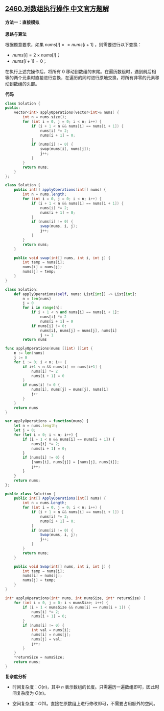 ## [2460.对数组执行操作 中文官方题解](https://leetcode.cn/problems/apply-operations-to-an-array/solutions/100000/dui-shu-zu-zhi-xing-cao-zuo-by-leetcode-vz70b)
#### 方法一：直接模拟

**思路与算法**

根据题意要求，如果 $\textit{nums}[i] == \textit{nums}[i + 1]$ ，则需要进行以下变换：
+ $\textit{nums}[i] = 2 \times \textit{nums}[i]$；
+ $\textit{nums}[i + 1] = 0$；
  
在执行上述完操作后，将所有 $0$ 移动到数组的末尾。在遍历数组时，遇到前后相等的两个元素时直接进行变换，在遍历的同时进行原地交换，将所有非零的元素移动到数组的头部。

**代码**

```C++ [sol1-C++]
class Solution {
public:
    vector<int> applyOperations(vector<int>& nums) {
        int n = nums.size();
        for (int i = 0, j = 0; i < n; i++) {
            if (i + 1 < n && nums[i] == nums[i + 1]) {
                nums[i] *= 2;
                nums[i + 1] = 0;
            }
            if (nums[i] != 0) {
                swap(nums[i], nums[j]);
                j++;
            }
        }
        return nums;
    }
};
```

```Java [sol1-Java]
class Solution {
    public int[] applyOperations(int[] nums) {
        int n = nums.length;
        for (int i = 0, j = 0; i < n; i++) {
            if (i + 1 < n && nums[i] == nums[i + 1]) {
                nums[i] *= 2;
                nums[i + 1] = 0;
            }
            if (nums[i] != 0) {
                swap(nums, i, j);
                j++;
            }
        }
        return nums;
    }

    public void swap(int[] nums, int i, int j) {
        int temp = nums[i];
        nums[i] = nums[j];
        nums[j] = temp;
    }
}
```

```Python [sol1-Python3]
class Solution:
    def applyOperations(self, nums: List[int]) -> List[int]:
        n = len(nums)
        j = 0
        for i in range(n):
            if i + 1 < n and nums[i] == nums[i + 1]:
                nums[i] *= 2
                nums[i + 1] = 0
            if nums[i] != 0:
                nums[i], nums[j] = nums[j], nums[i]
                j += 1
        return nums
```

```Go [sol1-Go]
func applyOperations(nums []int) []int {
    n := len(nums)
    j := 0
    for i := 0; i < n; i++ {
        if i+1 < n && nums[i] == nums[i+1] {
            nums[i] *= 2
            nums[i + 1] = 0
        }
        if nums[i] != 0 {
            nums[i], nums[j] = nums[j], nums[i]
            j++
        }
    }
    return nums
}
```

```JavaScript [sol1-JavaScript]
var applyOperations = function(nums) {
    let n = nums.length;
    let j = 0;
    for (let i = 0; i < n; i++) {
        if (i + 1 < n && nums[i] == nums[i + 1]) {
            nums[i] *= 2;
            nums[i + 1] = 0;
        }
        if (nums[i] != 0) {
            [nums[i], nums[j]] = [nums[j], nums[i]];
            j++;
        }
    }
    return nums;
};
```

```C# [sol1-C#]
public class Solution {
    public int[] ApplyOperations(int[] nums) {
        int n = nums.Length;
        for (int i = 0, j = 0; i < n; i++) {
            if (i + 1 < n && nums[i] == nums[i + 1]) {
                nums[i] *= 2;
                nums[i + 1] = 0;
            }
            if (nums[i] != 0) {
                Swap(nums, i, j);
                j++;
            }
        }
        return nums;
    }

    public void Swap(int[] nums, int i, int j) {
        int temp = nums[i];
        nums[i] = nums[j];
        nums[j] = temp;
    }
}
```

```C [sol1-C]
int* applyOperations(int* nums, int numsSize, int* returnSize) {
    for (int i = 0, j = 0; i < numsSize; i++) {
        if (i + 1 < numsSize && nums[i] == nums[i + 1]) {
            nums[i] *= 2;
            nums[i + 1] = 0;
        }
        if (nums[i] != 0) {
            int val = nums[i];
            nums[i] = nums[j];
            nums[j] = val; 
            j++;
        }
    }
    *returnSize = numsSize;
    return nums;
}
```

**复杂度分析**

- 时间复杂度：$O(n)$，其中 $n$ 表示数组的长度。只需遍历一遍数组即可，因此时间复杂度为 $O(n)$。

- 空间复杂度：$O(1)$。直接在原数组上进行修改即可，不需要占用额外的空间。